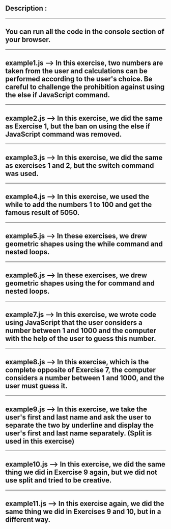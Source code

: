 Description :
-------------

-------------
You can run all the code in the console section of your browser.
-------------

-------------
example1.js --> In this exercise, two numbers are taken from the user and calculations can be performed according to the user's choice.
Be careful to challenge the prohibition against using the else if JavaScript command.
-------------

-------------
example2.js --> In this exercise, we did the same as Exercise 1, but the ban on using the else if JavaScript command was removed.
-------------

-------------
example3.js --> In this exercise, we did the same as exercises 1 and 2, but the switch command was used.
-------------

-------------
example4.js --> In this exercise, we used the while to add the numbers 1 to 100 and get the famous result of 5050.
-------------

-------------
example5.js --> In these exercises, we drew geometric shapes using the while command and nested loops.
-------------

-------------
example6.js --> In these exercises, we drew geometric shapes using the for command and nested loops.
-------------

-------------
example7.js --> In this exercise, we wrote code using JavaScript that the user considers a number between 1 and 1000 and the computer with the help of the user to guess this number.
-------------

-------------
example8.js --> In this exercise, which is the complete opposite of Exercise 7, the computer considers a number between 1 and 1000, and the user must guess it.
-------------

-------------
example9.js --> In this exercise, we take the user's first and last name and ask the user to separate the two by underline and display the user's first and last name separately. (Split is used in this exercise)
-------------

-------------
example10.js --> In this exercise, we did the same thing we did in Exercise 9 again, but we did not use split and tried to be creative.
-------------

-------------
example11.js --> In this exercise again, we did the same thing we did in Exercises 9 and 10, but in a different way.
-------------


